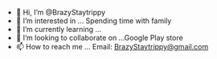 - 👋 Hi, I’m @BrazyStaytrippy
- 👀 I’m interested in ... Spending time with family 
- 🌱 I’m currently learning ...
- 💞️ I’m looking to collaborate on ...Google Play store
- 📫 How to reach me ... Email: BrazyStaytrippy@gmail.com

<!---
BrazyStaytrippy/BrazyStaytrippy is a ✨ special ✨ repository because its `README.md` (this file) appears on your GitHub profile.
You can click the Preview link to take a look at your changes.
--->
